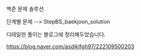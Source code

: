 백준 문제 솔루션.

단계별 문제 --> StepBS_baekjoon_solution


디테일한 풀이는 블로그에 정리해두었습니다. 

https://blog.naver.com/asdjklfgh97/222109500203   
